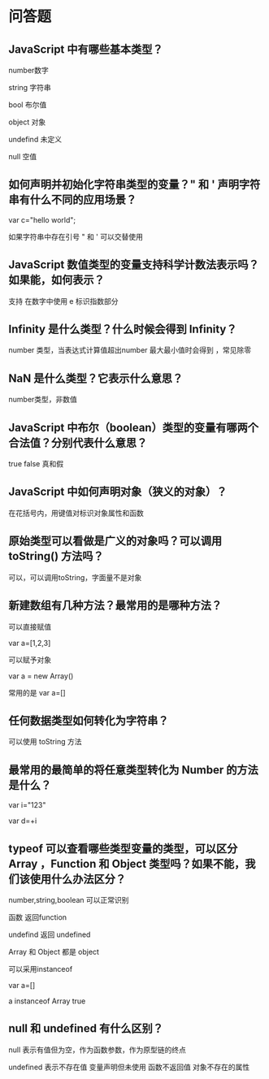 # 问答题
## JavaScript 中有哪些基本类型？
number数字

string 字符串

bool 布尔值

object 对象

undefind 未定义

null 空值

## 如何声明并初始化字符串类型的变量？" 和 ' 声明字符串有什么不同的应用场景？

var c="hello world";

如果字符串中存在引号 " 和 ' 可以交替使用

## JavaScript 数值类型的变量支持科学计数法表示吗？如果能，如何表示？

支持 在数字中使用 e 标识指数部分

## Infinity 是什么类型？什么时候会得到 Infinity？

number 类型，当表达式计算值超出number 最大最小值时会得到 ，常见除零

## NaN 是什么类型？它表示什么意思？

number类型，非数值

## JavaScript 中布尔（boolean）类型的变量有哪两个合法值？分别代表什么意思？

true false 真和假

## JavaScript 中如何声明对象（狭义的对象）？

在花括号内，用键值对标识对象属性和函数

## 原始类型可以看做是广义的对象吗？可以调用 toString() 方法吗？

可以，可以调用toString，字面量不是对象

## 新建数组有几种方法？最常用的是哪种方法？

可以直接赋值

var a=[1,2,3]

可以赋予对象

var a = new Array()

常用的是 var a=[]

## 任何数据类型如何转化为字符串？

可以使用 toString 方法


## 最常用的最简单的将任意类型转化为 Number 的方法是什么？

var i="123"

var d=+i


## typeof 可以查看哪些类型变量的类型，可以区分 Array ，Function 和 Object 类型吗？如果不能，我们该使用什么办法区分？

number,string,boolean 可以正常识别

函数 返回function

undefind 返回 undefined

Array 和 Object 都是 object

可以采用instanceof

var a=[]

a instanceof Array true


## null 和 undefined 有什么区别？

null 表示有值但为空，作为函数参数，作为原型链的终点

undefined 表示不存在值 变量声明但未使用 函数不返回值 对象不存在的属性